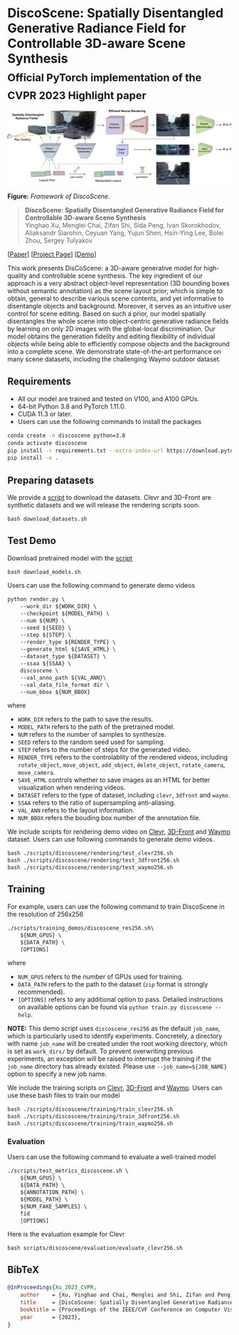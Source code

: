 # DiscoScene: Spatially Disentangled Generative Radiance Field for Controllable 3D-aware Scene Synthesis <br><sub>Official PyTorch implementation of the CVPR 2023 Highlight paper</sub>

<img src="./docs/contents/framework.jpg"/>

**Figure:** *Framework of DiscoScene.*

> **DiscoScene: Spatially Disentangled Generative Radiance Field for Controllable 3D-aware Scene Synthesis** <br>
> Yinghao Xu, Menglei Chai, Zifan Shi, Sida Peng, Ivan Skorokhodov, Aliaksandr Siarohin, Ceyuan Yang, Yujun Shen, Hsin-Ying Lee, Bolei Zhou, Sergey Tulyakov <br>

[[Paper](https://arxiv.org/abs/2212.11984)]
[[Project Page](https://snap-research.github.io/discoscene)]
[[Demo](https://www.youtube.com/watch?v=Fvenkw7yeok)]


This work presents DisCoScene: a 3D-aware generative model for high-quality and controllable scene synthesis.
The key ingredient of our approach is a very abstract object-level representation (3D bounding boxes without semantic annotation) as the scene layout prior, which is simple to obtain, general to describe various scene contents, and yet informative to disentangle objects and background. Moreover, it serves as an intuitive user control for scene editing.
Based on such a prior, our model spatially disentangles the whole scene into object-centric generative radiance fields by learning on only 2D images with the global-local discrimination. Our model obtains the generation fidelity and editing flexibility of individual objects while being able to efficiently compose objects and the background into a complete scene. We demonstrate state-of-the-art performance on many scene datasets, including the challenging Waymo outdoor dataset.



## Requirements
* All our model are trained and tested on V100, and A100 GPUs.
* 64-bit Python 3.8 and PyTorch 1.11.0.
* CUDA 11.3 or later.
* Users can use the following commands to install the packages
```bash
conda create -n discoscene python=3.8
conda activate discoscene
pip install -r requirements.txt --extra-index-url https://download.pytorch.org/whl/cu113
pip install -e .
```
## Preparing datasets
We provide a [script](download_datasets.sh) to download the datasets. Clevr and 3D-Front are synthetic datasets and we will release the rendering scripts soon.
```
bash download_datasets.sh
```

## Test Demo

Download pretrained model with the [script](./download_models.sh)
```
bash download_models.sh
```
Users can use the following command to generate demo videos
```shell
python render.py \
    --work_dir ${WORK_DIR} \
    --checkpoint ${MODEL_PATH} \
    --num ${NUM} \
    --seed ${SEED} \
    --step ${STEP} \
    --render_type ${RENDER_TYPE} \
    --generate_html ${SAVE_HTML} \
    --dataset_type ${DATASET} \
    --ssaa ${SSAA} \
    discoscene \
    --val_anno_path ${VAL_ANN}\
    --val_data_file_format dir \
    --num_bbox ${NUM_BBOX} 
```

where

- `WORK_DIR` refers to the path to save the results.
- `MODEL_PATH` refers to the path of the pretrained model.
- `NUM` refers to the number of samples to synthesize.
- `SEED` refers to the random seed used for sampling.
- `STEP` refers to the number of steps for the generated video.
- `RENDER_TYPE` refers to the controlablity of the rendered videos, including `rotate_object`, `move_object`, `add_object`, `delete_object`, `rotate_camera`, `move_camera`.
- `SAVE_HTML` controls whether to save images as an HTML for better visualization when rendering videos.
- `DATASET` refers to the type of dataset, including `clevr`, `3dfront` and `waymo`.
- `SSAA` refers to the ratio of supersampling anti-aliasing.
- `VAL_ANN` refers to the layout information.
- `NUM_BBOX` refers the bouding box number of the annotation file.

We include scripts for rendering demo video on [Clevr](./scripts/discoscene/rendering/test_clevr256.sh), [3D-Front](./scripts/discoscene/rendering/test_3dfront256.sh) and [Waymo](./scripts/discoscene/rendering/test_waymo256.sh) dataset. 
Users can use following commands to generate demo videos.
```
bash ./scripts/discoscene/rendering/test_clevr256.sh
bash ./scripts/discoscene/rendering/test_3dfront256.sh
bash ./scripts/discoscene/rendering/test_waymo256.sh
```

## Training

For example, users can use the following command to train DiscoScene in the resolution of 256x256

```shell
./scripts/training_demos/discoscene_res256.sh\
    ${NUM_GPUS} \
    ${DATA_PATH} \
    [OPTIONS]
```

where

- `NUM_GPUS` refers to the number of GPUs used for training.
- `DATA_PATH` refers to the path to the dataset (`zip` format is strongly recommended).
- `[OPTIONS]` refers to any additional option to pass. Detailed instructions on available options can be found via `python train.py discoscene --help`.

**NOTE:** This demo script uses `discoscene_res256` as the default `job_name`, which is particularly used to identify experiments. Concretely, a directory with name `job_name` will be created under the root working directory, which is set as `work_dirs/` by default. To prevent overwriting previous experiments, an exception will be raised to interrupt the training if the `job_name` directory has already existed. Please use `--job_name=${JOB_NAME}` option to specify a new job name.

We include the training scripts on [Clevr](./scripts/discoscene/training/train_clevr256.sh), [3D-Front](./scripts/discoscene/training/train_3dfront256.sh) and [Waymo](./scripts/discoscene/training/train_clevr256.sh). Users can use these bash files to train our model
```
bash ./scripts/discoscene/training/train_clevr256.sh
bash ./scripts/discoscene/training/train_3dfront256.sh
bash ./scripts/discoscene/training/train_waymo256.sh
```

### Evaluation

Users can use the following command to evaluate a well-trained model

```shell
./scripts/test_metrics_discoscene.sh \
    ${NUM_GPUS} \
    ${DATA_PATH} \
    ${ANNOTATION_PATH} \
    ${MODEL_PATH} \
    ${NUM_FAKE_SAMPLES} \
    fid 
    [OPTIONS]
```
Here is the evaluation example for Clevr
```
bash scripts/discoscene/evaluation/evaluate_clevr256.sh
```

## BibTeX

```bibtex
@InProceedings{Xu_2023_CVPR,
    author    = {Xu, Yinghao and Chai, Menglei and Shi, Zifan and Peng, Sida and Skorokhodov, Ivan and Siarohin, Aliaksandr and Yang, Ceyuan and Shen, Yujun and Lee, Hsin-Ying and Zhou, Bolei and Tulyakov, Sergey},
    title     = {DisCoScene: Spatially Disentangled Generative Radiance Fields for Controllable 3D-Aware Scene Synthesis},
    booktitle = {Proceedings of the IEEE/CVF Conference on Computer Vision and Pattern Recognition (CVPR)},
    year      = {2023},
}
```
